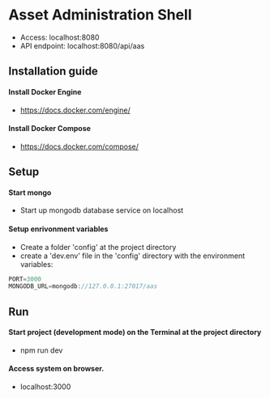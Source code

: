 # Asset Administration Shell

- Access: localhost:8080
- API endpoint: localhost:8080/api/aas



## Installation guide

#### Install Docker Engine
- https://docs.docker.com/engine/

#### Install Docker Compose
- https://docs.docker.com/compose/



## Setup

#### Start mongo
- Start up mongodb database service on localhost

#### Setup enrivonment variables
- Create a folder 'config' at the project directory
- create a 'dev.env' file in the 'config' directory with the environment variables:

```jsx
PORT=3000
MONGODB_URL=mongodb://127.0.0.1:27017/aas
```



## Run

#### Start project (development mode) on the Terminal at the project directory
- npm run dev

#### Access system on browser.
- localhost:3000